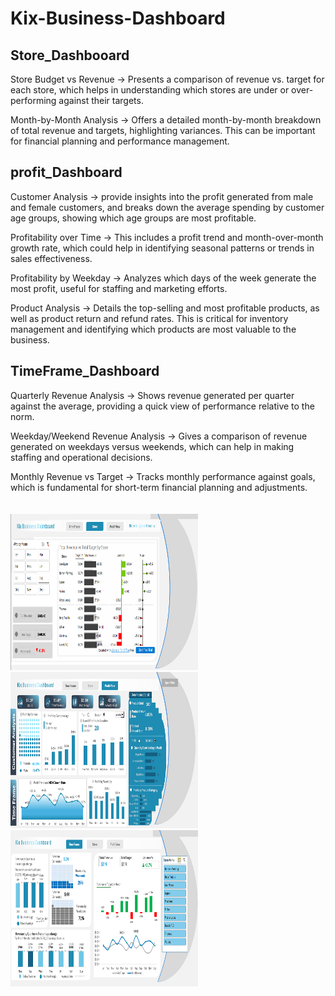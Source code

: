 # Kix-Business-Dashboard

## Store_Dashbooard
Store Budget vs Revenue -> Presents a comparison of revenue vs. target for each store, which helps in understanding which stores are under or over-performing against their targets.

Month-by-Month Analysis -> Offers a detailed month-by-month breakdown of total revenue and targets, highlighting variances. This can be important for financial planning and performance management.

## profit_Dashboard
Customer Analysis -> provide insights into the profit generated from male and female customers, and breaks down the average spending by customer age groups, showing which age groups are most profitable.

Profitability over Time -> This includes a profit trend and month-over-month growth rate, which could help in identifying seasonal patterns or trends in sales effectiveness.

Profitability by Weekday -> Analyzes which days of the week generate the most profit, useful for staffing and marketing efforts.

Product Analysis -> Details the top-selling and most profitable products, as well as product return and refund rates. This is critical for inventory management and identifying which products are most valuable to the business.

## TimeFrame_Dashboard
Quarterly Revenue Analysis -> Shows revenue generated per quarter against the average, providing a quick view of performance relative to the norm.

Weekday/Weekend Revenue Analysis -> Gives a comparison of revenue generated on weekdays versus weekends, which can help in making staffing and operational decisions.

Monthly Revenue vs Target -> Tracks monthly performance against goals, which is fundamental for short-term financial planning and adjustments.<br/>
<br/><br/>
<img width=300 height=250  alt="Profile_view"  src="Store_DB.png" />
<img width=300 height=250  alt="Profile_view"  src="Profile_view.png" />
<img width=300 height=250  alt="Profile_view"  src="TimeFrame_DB.png" />

